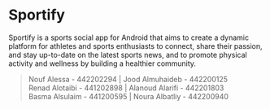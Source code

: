 # Sportify

Sportify is a sports social app for Android that aims to create a dynamic platform for athletes 
and sports enthusiasts to connect, share their passion, and stay up-to-date on the latest sports news, 
and to promote physical activity and wellness by building a healthier community.

> Nouf Alessa - 442202294 | Jood Almuhaideb - 442200125 <br>
> Renad Alotaibi - 441202898 | Alanoud Alarifi - 442201803 <br>
> Basma Alsulaim - 441200595 | Noura Albatliy - 442200940
